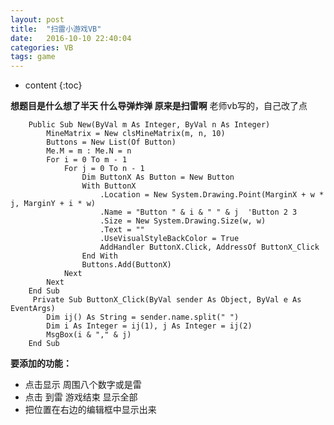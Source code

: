 ```yaml
---
layout: post
title:  "扫雷小游戏VB"
date:   2016-10-10 22:40:04
categories: VB
tags: game
---
```


* content
{:toc}

**想题目是什么想了半天 什么导弹炸弹 原来是扫雷啊**
老师vb写的，自己改了点

		Public Sub New(ByVal m As Integer, ByVal n As Integer)
			MineMatrix = New clsMineMatrix(m, n, 10)
			Buttons = New List(Of Button)
			Me.M = m : Me.N = n
			For i = 0 To m - 1
				For j = 0 To n - 1
					Dim ButtonX As Button = New Button
					With ButtonX
						.Location = New System.Drawing.Point(MarginX + w * j, MarginY + i * w)
						.Name = "Button " & i & " " & j  'Button 2 3
						.Size = New System.Drawing.Size(w, w)
						.Text = ""
						.UseVisualStyleBackColor = True
						AddHandler ButtonX.Click, AddressOf ButtonX_Click
					End With
					Buttons.Add(ButtonX)
				Next
			Next
		End Sub
		 Private Sub ButtonX_Click(ByVal sender As Object, ByVal e As EventArgs)
			Dim ij() As String = sender.name.split(" ")
			Dim i As Integer = ij(1), j As Integer = ij(2)
			MsgBox(i & "," & j)
		End Sub

**要添加的功能：**
+ 点击显示 周围八个数字或是雷
+ 点击 到雷 游戏结束 显示全部
+ 把位置在右边的编辑框中显示出来
